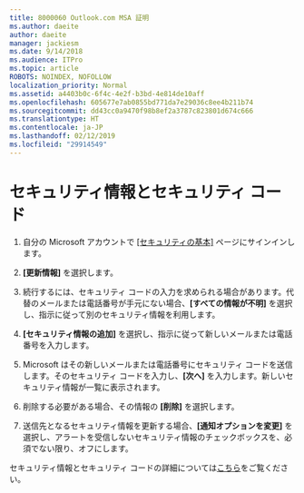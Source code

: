 ```yaml
---
title: 8000060 Outlook.com MSA 証明
ms.author: daeite
author: daeite
manager: jackiesm
ms.date: 9/14/2018
ms.audience: ITPro
ms.topic: article
ROBOTS: NOINDEX, NOFOLLOW
localization_priority: Normal
ms.assetid: a4403b0c-6f4c-4e2f-b3bd-4e814de10aff
ms.openlocfilehash: 605677e7ab0855bd771da7e29036c8ee4b211b74
ms.sourcegitcommit: dd43cc0a9470f98b8ef2a3787c823801d674c666
ms.translationtype: HT
ms.contentlocale: ja-JP
ms.lasthandoff: 02/12/2019
ms.locfileid: "29914549"
---
```

# <a name="security-info-and-security-codes"></a>セキュリティ情報とセキュリティ コード

1. 自分の Microsoft アカウントで [[セキュリティの基本]](https://account.microsoft.com/security) ページにサインインします。 
    
2. **[更新情報]** を選択します。 
    
3. 続行するには、セキュリティ コードの入力を求められる場合があります。代替のメールまたは電話番号が手元にない場合、**[すべての情報が不明]** を選択し、指示に従って別のセキュリティ情報を利用します。 
    
4. **[セキュリティ情報の追加]** を選択し、指示に従って新しいメールまたは電話番号を入力します。 
    
5. Microsoft はその新しいメールまたは電話番号にセキュリティ コードを送信します。そのセキュリティ コードを入力し、**[次へ]** を入力します。新しいセキュリティ情報が一覧に表示されます。 
    
6. 削除する必要がある場合、その情報の **[削除]** を選択します。 
    
7. 送信先となるセキュリティ情報を更新する場合、**[通知オプションを変更]** を選択し、アラートを受信しないセキュリティ情報のチェックボックスを、必須でない限り、オフにします。 
    
セキュリティ情報とセキュリティ コードの詳細については[こちら](https://support.microsoft.com/help/12428/)をご覧ください。
  

